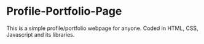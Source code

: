 # Profile-Portfolio-Page
This is a simple profile/portfolio webpage for anyone.
Coded in HTML, CSS, Javascript and its libraries.
